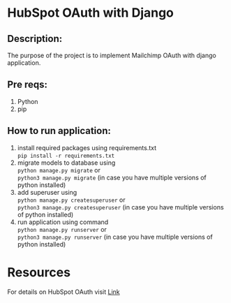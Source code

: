 # HubSpot OAuth with Django
## Description:
The purpose of the project is to implement Mailchimp OAuth with django application.

## Pre reqs:
1. Python
2. pip

## How to run application:
1. install required packages using requirements.txt  
`pip install -r requirements.txt`
2. migrate models to database using  
`python manage.py migrate` or  
`python3 manage.py migrate` (in case you have multiple versions of python installed)
3. add superuser using  
`python manage.py createsuperuser` or  
`python3 manage.py createsuperuser` (in case you have multiple versions of python installed)
4. run application using command  
`python manage.py runserver` or  
`python3 manage.py runserver` (in case you have multiple versions of python installed)


# Resources
For details on HubSpot OAuth visit [Link](https://developers.hubspot.com/docs/api/working-with-oauth)